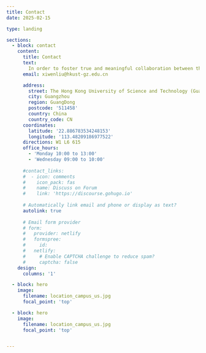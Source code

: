 ```yaml
---
title: Contact
date: 2025-02-15

type: landing

sections:
  - block: contact
    content:
      title: Contact
      text: 
        In order to foster true and meaningful collaboration between the two campuses, the 1.1-sq-km Guangzhou campus is conveniently located in Nansha, south of Guangzhou and adjacent to the Qingsheng Station on the high-speed Guangzhou-Shenzhen-Hong Kong Express Rail Link.  [How to get to campus? ](https://personal.hkust-gz.edu.cn/yeyutong/pdf/HKUSTGZ-Transportation.pdf "How to get to campus?")。
      email: xiwenliu@hkust-gz.edu.cn

      address:
        street: The Hong Kong University of Science and Technology (Guangzhou), No.1 Du Xue Road
        city: Guangzhou
        region: GuangDong
        postcode: '511458'
        country: China
        country_code: CN
      coordinates:
        latitude: '22.886783534248153'
        longitude: '113.48209186977522'
      directions: W1 L6 615
      office_hours:
        - 'Monday 10:00 to 13:00'
        - 'Wednesday 09:00 to 10:00'
      
      #contact_links:
      #  - icon: comments
      #    icon_pack: fas
      #    name: Discuss on Forum
      #    link: 'https://discourse.gohugo.io'
    
      # Automatically link email and phone or display as text?
      autolink: true
    
      # Email form provider
      # form:
      #   provider: netlify
      #   formspree:
      #     id:
      #   netlify:
      #     # Enable CAPTCHA challenge to reduce spam?
      #     captcha: false
    design:
      columns: '1'

  - block: hero
    image: 
      filename: location_campus_us.jpg
      focal_point: 'top'

  - block: hero
    image: 
      filename: location_campus_us.jpg
      focal_point: 'top'


---
```

